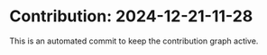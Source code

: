 # Contribution: 2024-12-21-11-28
This is an automated commit to keep the contribution graph active.

